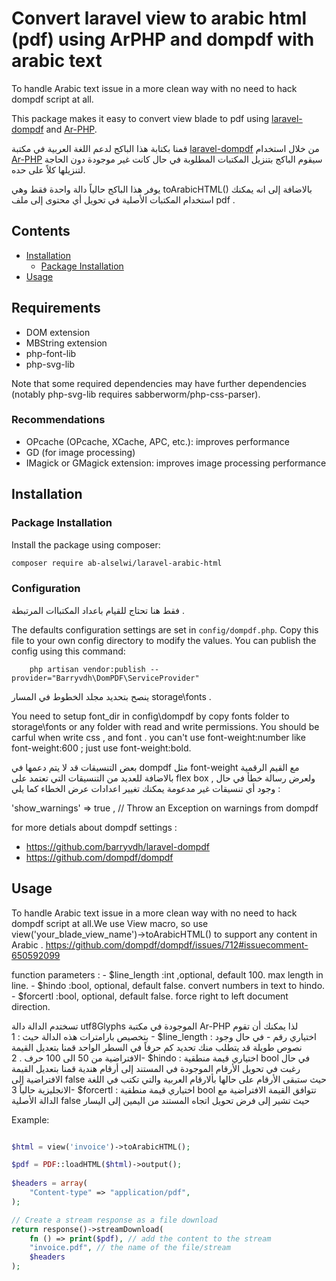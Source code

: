 #  Convert laravel view to arabic html (pdf) using ArPHP and dompdf with arabic text

To handle  Arabic text issue in a more clean way with no need to hack dompdf script at all. 

This package makes it easy to convert view blade to  pdf  using [laravel-dompdf](https://github.com/barryvdh/laravel-dompdf) and [Ar-PHP](https://github.com/khaled-alshamaa/ar-php). 

 
قمنا بكتابة هذا الباكج  لدعم اللغة العربية  في مكتبة  [laravel-dompdf](https://github.com/barryvdh/laravel-dompdf) من خلال   استخدام  [Ar-PHP](https://github.com/khaled-alshamaa/ar-php)
 سيقوم الباكج بتنزيل المكتبات المطلوبة في حال  كانت غير موجودة دون الحاجة لتنزيلها كلاً على حده. 

يوفر هذا الباكج حالياً  دالة واحدة فقط وهي   toArabicHTML() بالاضافة إلى انه يمكنك استخدام  المكتبات  الأصلية في تحويل أي محتوى إلى ملف  pdf .

## Contents

- [Installation](#installation)
	- [Package Installation](#package-installation)
- [Usage](#usage)

## Requirements

 * DOM extension
 * MBString extension
 * php-font-lib
 * php-svg-lib
 
Note that some required dependencies may have further dependencies 
(notably php-svg-lib requires sabberworm/php-css-parser).

### Recommendations

 * OPcache (OPcache, XCache, APC, etc.): improves performance
 * GD (for image processing)
 * IMagick or GMagick extension: improves image processing performance

 ## Installation

### Package Installation

Install the package using composer:
```bash
composer require ab-alselwi/laravel-arabic-html
```

### Configuration

فقط هنا تحتاج  للقيام  باعداد  المكتباات المرتبطة  .

The defaults configuration settings are set in `config/dompdf.php`. Copy this file to your own config directory to modify the values. You can publish the config using this command:

```shell
    php artisan vendor:publish --provider="Barryvdh\DomPDF\ServiceProvider"
```

ينصح  بتحديد مجلد الخطوط  في المسار   storage\fonts  .

You need to setup font_dir in config\dompdf by copy fonts folder to storage\fonts or any folder with read and write permissions. 
You should be carful when write css , and font . you can't use font-weight:number like font-weight:600 ; just use font-weight:bold.

بعض  التنسيقات قد لا يتم دعمها في  dompdf مثل  font-weight مع القيم الرقمية  بالاضافة للعديد من التنسيقات  التي  تعتمد على flex box , ولعرض رسالة خطأ في حال وجود أي  تنسيقات  غير مدعومة يمكنك  تغيير  اعدادات عرض الخطاء  كما يلي : 

'show_warnings' => true ,   // Throw an Exception on warnings from dompdf

for more detials about dompdf settings : 
- https://github.com/barryvdh/laravel-dompdf 
- https://github.com/dompdf/dompdf

## Usage

To handle  Arabic text issue in a more clean way with no need to hack dompdf script at all.We use View macro, so use view('your_blade_view_name')->toArabicHTML() to support any content in Arabic .  https://github.com/dompdf/dompdf/issues/712#issuecomment-650592099

function parameters : 
    - $line_length :int ,optional, default 100. max length in line. 
    - $hindo :bool, optional, default false. convert numbers in text to hindo.
    - $forcertl :bool, optional, default false. force right to left document direction. 

تسختدم الدالة دالة utf8Glyphs الموجودة في مكتبة Ar-PHP لذا يمكنك أن تقوم بتخصيص بارامترات هذه الدالة حيث :
1 - $line_length : اختياري 
    رقم -  في حال وجود نصوص طويلة قد يتطلب منك تحديد كم حرفاً في السطر الواحد قمنا بتعديل القيمة الافتراضية من 50 الى 100 حرف .
2- $hindo : اختياري
     قيمة منطقية bool  في حال رغبت في تحويل الأرقام الموجودة في المستند إلى أرقام هندية قمنا بتعديل القيمة الافتراضية إلى  false حيث ستبقى الأرقام على حالها بألارقام العربية والتي تكتب في اللغة الانجليزية حالياُ
3- $forcertl : اختياري
     قيمة منطقية bool تتوافق القيمة الافتراضية مع الدالة الأصلية false حيث تشير إلى فرض تحويل اتجاه المستند من اليمين  إلى اليسار

Example:

```php

$html = view('invoice')->toArabicHTML();

$pdf = PDF::loadHTML($html)->output();
        
$headers = array(
    "Content-type" => "application/pdf",
);

// Create a stream response as a file download
return response()->streamDownload(
    fn () => print($pdf), // add the content to the stream
    "invoice.pdf", // the name of the file/stream
    $headers
);
  ```

